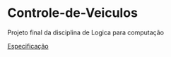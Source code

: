 # Controle-de-Veiculos
Projeto final da disciplina de Logica para computação

[Especificação](https://docs.google.com/document/d/e/2PACX-1vQmOvufmTzVx6OT-k4ZjKxryg0qPKt4wKR9y_DgaqZHhvpJ5_cVIA18a8zkDYRrqSGzVv87wn97omg1/pub)
